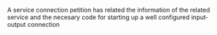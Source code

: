 A service connection petition has related the information of the related service and the necesary code for starting up a well configured input-output connection